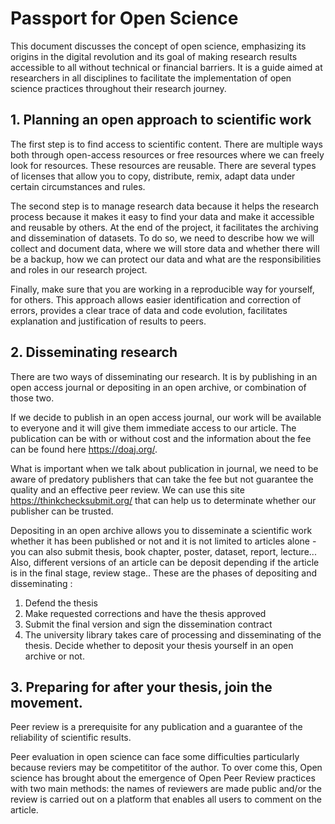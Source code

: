 # Passport for Open Science
This document discusses the concept of open science, emphasizing its origins in the digital revolution and its goal of making research results accessible to all without technical or financial barriers. It is a guide aimed at researchers in all disciplines to facilitate the implementation of open science practices throughout their research journey.

## 1.	Planning an open approach to scientific work

The first step is to find access to scientific content. There are multiple ways both through open-access resources or free resources where we can freely look for resources. These resources are reusable. There are several types of licenses that allow you to copy, distribute, remix, adapt data under certain circumstances and rules. 

The second step is to manage research data because it helps the research process because it makes it easy to find your data and make it accessible and reusable by others. At the end of the project, it facilitates the archiving and dissemination of datasets.
To do so, we need to describe how we will collect and document data, where we will store data and whether there will be a backup, how we can protect our data and what are the responsibilities and roles in our research project.

Finally, make sure that you are working in a reproducible way for yourself, for others. This approach allows easier identification and correction of errors, provides a clear trace of data and code evolution, facilitates explanation and justification of results to peers.

## 2.	Disseminating research

There are two ways of disseminating our research. It is by publishing in an open access journal or depositing in an open archive, or combination of those two.

If we decide to publish in an open access journal, our work will be available to everyone and it will give them immediate access to our article. The publication can be with or without cost and the information about the fee can be found here https://doaj.org/.

What is important when we talk about publication in journal, we need to be aware of predatory publishers that can take the fee but not guarantee the quality and an effective peer review. We can use this site https://thinkchecksubmit.org/ that can help us to determinate whether our publisher can be trusted.

Depositing in an open archive allows you to disseminate a scientific work whether it has been published or not and it is not limited to articles alone - you can also submit thesis, book chapter, poster, dataset, report, lecture... Also, different versions of an article can be deposit depending if the article is in the final stage, review stage..
These are the phases of depositing and disseminating :
1. Defend the thesis
2. Make requested corrections and have the thesis approved
3. Submit the final version and sign the dissemination contract
4. The university library takes care of processing and disseminating of the thesis. Decide whether to deposit your thesis yourself in an open archive or not.

## 3.	Preparing for after your thesis, join the movement.

Peer review is a prerequisite for any publication and a guarantee of the reliability of scientific results. 

Peer evaluation in open science can face some difficulties particularly because reviers may be competititor of the author. To over come this, Open science has brought about the emergence of Open Peer Review practices with two main methods: the names of reviewers are made public and/or the review is carried out on a platform that enables all users to comment on the article.
